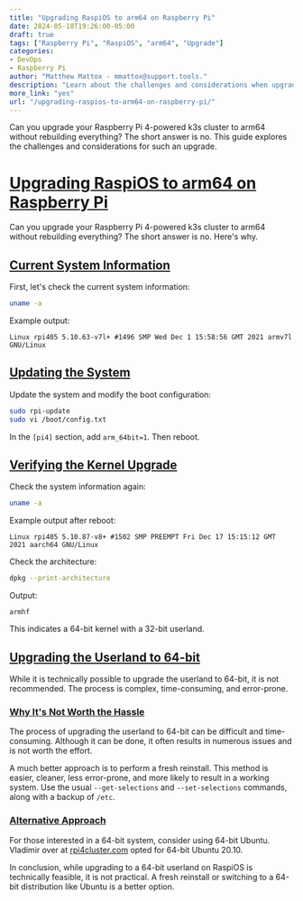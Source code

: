 ```yaml
---
title: "Upgrading RaspiOS to arm64 on Raspberry Pi"
date: 2024-05-18T19:26:00-05:00
draft: true
tags: ["Raspberry Pi", "RaspiOS", "arm64", "Upgrade"]
categories:
- DevOps
- Raspberry Pi
author: "Matthew Mattox - mmattox@support.tools."
description: "Learn about the challenges and considerations when upgrading RaspiOS to arm64 on a Raspberry Pi 4-powered k3s cluster."
more_link: "yes"
url: "/upgrading-raspios-to-arm64-on-raspberry-pi/"
---
```


Can you upgrade your Raspberry Pi 4-powered k3s cluster to arm64 without rebuilding everything? The short answer is no. This guide explores the challenges and considerations for such an upgrade.

<!--more-->

# [Upgrading RaspiOS to arm64 on Raspberry Pi](#upgrading-raspios-to-arm64-on-raspberry-pi)

Can you upgrade your Raspberry Pi 4-powered k3s cluster to arm64 without rebuilding everything? The short answer is no. Here's why.

## [Current System Information](#current-system-information)

First, let's check the current system information:

```bash
uname -a
```

Example output:

```
Linux rpi405 5.10.63-v7l+ #1496 SMP Wed Dec 1 15:58:56 GMT 2021 armv7l GNU/Linux
```

## [Updating the System](#updating-the-system)

Update the system and modify the boot configuration:

```bash
sudo rpi-update
sudo vi /boot/config.txt
```

In the `[pi4]` section, add `arm_64bit=1`. Then reboot.

## [Verifying the Kernel Upgrade](#verifying-the-kernel-upgrade)

Check the system information again:

```bash
uname -a
```

Example output after reboot:

```
Linux rpi405 5.10.87-v8+ #1502 SMP PREEMPT Fri Dec 17 15:15:12 GMT 2021 aarch64 GNU/Linux
```

Check the architecture:

```bash
dpkg --print-architecture
```

Output:

```
armhf
```

This indicates a 64-bit kernel with a 32-bit userland.

## [Upgrading the Userland to 64-bit](#upgrading-the-userland-to-64-bit)

While it is technically possible to upgrade the userland to 64-bit, it is not recommended. The process is complex, time-consuming, and error-prone.

### [Why It's Not Worth the Hassle](#why-its-not-worth-the-hassle)

The process of upgrading the userland to 64-bit can be difficult and time-consuming. Although it can be done, it often results in numerous issues and is not worth the effort.

A much better approach is to perform a fresh reinstall. This method is easier, cleaner, less error-prone, and more likely to result in a working system. Use the usual `--get-selections` and `--set-selections` commands, along with a backup of `/etc`.

### [Alternative Approach](#alternative-approach)

For those interested in a 64-bit system, consider using 64-bit Ubuntu. Vladimir over at [rpi4cluster.com](https://rpi4cluster.com) opted for 64-bit Ubuntu 20.10.

In conclusion, while upgrading to a 64-bit userland on RaspiOS is technically feasible, it is not practical. A fresh reinstall or switching to a 64-bit distribution like Ubuntu is a better option.
